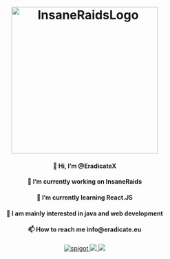 <h1 align="center">
  <br>
    <img src="https://store.insaneraids.eu/kepek/logo.png" alt="InsaneRaidsLogo" width="340">
  <br>
</h1>

<h4 align="center">👋 Hi, I’m @EradicateX</h4>
<h4 align="center">👀 I’m currently working on InsaneRaids</h4>
<h4 align="center">🌱 I’m currently learning React.JS</h4>
<h4 align="center">💞️ I am mainly interested in java and web development</h4>
<h4 align="center">📫 How to reach me info@eradicate.eu</h4>

<p align="center">
    <a href="https://store.insaneraids.eu">
        <img alt="spigot" src="https://img.shields.io/badge/Webáruház-blue?style=for-the-badge"/>
    </a>
    <a href="https://www.insaneraids.eu" alt="Weboldal">
        <img src="https://img.shields.io/badge/Weboldal-blue?style=for-the-badge"/>
    </a>
    <a href="https://dc.insaneraids.eu" alt="Discord">
        <img src="https://img.shields.io/discord/508657212105818140?label=discord&style=for-the-badge&color=blue"/>
    </a>
</p>
